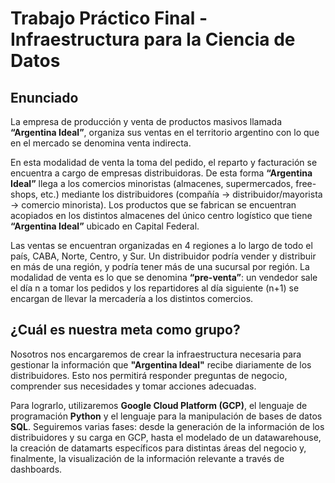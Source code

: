 # Trabajo Práctico Final - Infraestructura para la Ciencia de Datos

## Enunciado 

La empresa de producción y venta de productos masivos llamada **“Argentina Ideal”**, organiza sus ventas en el territorio argentino con lo que en el mercado se denomina venta indirecta.

En esta modalidad de venta la toma del pedido, el reparto y facturación se encuentra a cargo de empresas distribuidoras. De esta forma **“Argentina Ideal”** llega a los comercios minoristas (almacenes, supermercados, free-shops, etc.) mediante los distribuidores (compañía -> distribuidor/mayorista -> comercio minorista). Los productos que se fabrican se encuentran acopiados en los distintos almacenes del único centro logístico que tiene **“Argentina Ideal”** ubicado en Capital Federal.

Las ventas se encuentran organizadas en 4 regiones a lo largo de todo el país, CABA, Norte, Centro, y Sur. Un distribuidor podría vender y distribuir en más de una región, y podría tener más de una sucursal por región. La modalidad de venta es lo que se denomina **“pre-venta”**: un vendedor sale el día n a tomar los pedidos y los repartidores al día siguiente (n+1) se encargan de llevar la mercadería a los distintos comercios.

## ¿Cuál es nuestra meta como grupo?

Nosotros nos encargaremos de crear la infraestructura necesaria para gestionar la información que **"Argentina Ideal"** recibe diariamente de los distribuidores. Esto nos permitirá responder preguntas de negocio, comprender sus necesidades y tomar acciones adecuadas.

Para lograrlo, utilizaremos **Google Cloud Platform (GCP)**, el lenguaje de programación **Python** y el lenguaje para la manipulación de bases de datos **SQL**. Seguiremos varias fases: desde la generación de la información de los distribuidores y su carga en GCP, hasta el modelado de un datawarehouse, la creación de datamarts específicos para distintas áreas del negocio y, finalmente, la visualización de la información relevante a través de dashboards.

